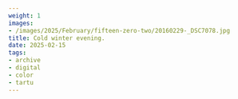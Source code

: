 ```yaml
---
weight: 1
images:
- /images/2025/February/fifteen-zero-two/20160229-_DSC7078.jpg
title: Cold winter evening.
date: 2025-02-15
tags:
- archive
- digital
- color
- tartu
---
```


